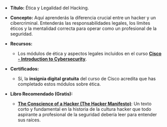 
- **Título:** Ética y Legalidad del Hacking.
    
- **Concepto:** Aquí aprenderás la diferencia crucial entre un hacker y un cibercriminal. Entenderás las responsabilidades legales, los límites éticos y la mentalidad correcta para operar como un profesional de la seguridad.
    
- **Recursos:**
    
    - Los módulos de ética y aspectos legales incluidos en el curso **[Cisco - Introduction to Cybersecurity](https://www.netacad.com/courses/cybersecurity/introduction-cybersecurity)**.
        
- **Certificados:**
    
    - Sí, la **insignia digital gratuita** del curso de Cisco acredita que has completado estos módulos sobre ética.
        
- **Libro Recomendado (Gratis):**
    
    - **[The Conscience of a Hacker (The Hacker Manifesto)](http://phrack.org/issues/7/3.html)**: Un texto corto y fundamental en la historia de la cultura hacker que todo aspirante a profesional de la seguridad debería leer para entender sus raíces.